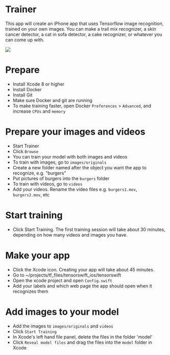# Trainer
This app will create an iPhone app that uses Tensorflow image recognition, trained on your own images. You can make a trail mix recognizer, a skin cancer detector, a cat in sofa detector, a cake recognizer, or whatever you can come up with. 

<img src="https://github.com/mortenjust/trainer-mac/blob/master/UX/trainerdemo.png?raw=true">


# Prepare
* Install Xcode 8 or higher
* Install Docker
* Install Git
* Make sure Docker and git are running
* To make training faster, open Docker `Preferences` > `Advanced`, and increase `CPUs` and `memory`

# Prepare your images and videos
* Start Trainer
* Click `Browse`
* You can train your model with both images and videos
* To train with images, go to `images/originals`
* Create a new folder named after the object you want the app to recognize, e.g. "burgers"
* Put pictures of burgers into the `burgers` folder
* To train with videos, go to `videos`
* Add your videos. Rename the video files e.g. `burgers1.mov`, `burgers2.mov`, etc

# Start training
* Click Start Training. The first training session will take about 30 minutes, depending on how many videos and images you have. 

# Make your app
* Click the Xcode icon. Creating your app will take about 45 minutes. 
* Go to ~/projects/tf_files/tensorswift_ios/tensorswift
* Open the xcode project and open `Config.swift`
* Add your labels and which web page the app should open when it recognizes them

# Add images to your model
* Add the images to `images/originals` and `videos`
* Click `Start Training`
* In Xcode's left hand file panel, delete the files in the folder 'model'
* Click `Reveal model files` and drag the files into the `model` folder in Xcode
